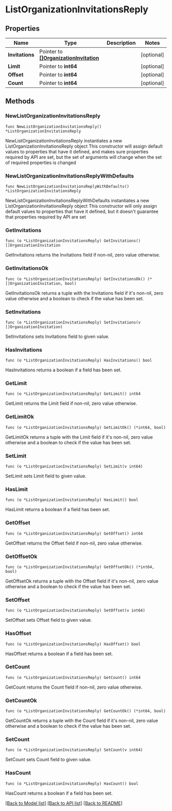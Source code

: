 # ListOrganizationInvitationsReply

## Properties

Name | Type | Description | Notes
------------ | ------------- | ------------- | -------------
**Invitations** | Pointer to [**[]OrganizationInvitation**](OrganizationInvitation.md) |  | [optional] 
**Limit** | Pointer to **int64** |  | [optional] 
**Offset** | Pointer to **int64** |  | [optional] 
**Count** | Pointer to **int64** |  | [optional] 

## Methods

### NewListOrganizationInvitationsReply

`func NewListOrganizationInvitationsReply() *ListOrganizationInvitationsReply`

NewListOrganizationInvitationsReply instantiates a new ListOrganizationInvitationsReply object
This constructor will assign default values to properties that have it defined,
and makes sure properties required by API are set, but the set of arguments
will change when the set of required properties is changed

### NewListOrganizationInvitationsReplyWithDefaults

`func NewListOrganizationInvitationsReplyWithDefaults() *ListOrganizationInvitationsReply`

NewListOrganizationInvitationsReplyWithDefaults instantiates a new ListOrganizationInvitationsReply object
This constructor will only assign default values to properties that have it defined,
but it doesn't guarantee that properties required by API are set

### GetInvitations

`func (o *ListOrganizationInvitationsReply) GetInvitations() []OrganizationInvitation`

GetInvitations returns the Invitations field if non-nil, zero value otherwise.

### GetInvitationsOk

`func (o *ListOrganizationInvitationsReply) GetInvitationsOk() (*[]OrganizationInvitation, bool)`

GetInvitationsOk returns a tuple with the Invitations field if it's non-nil, zero value otherwise
and a boolean to check if the value has been set.

### SetInvitations

`func (o *ListOrganizationInvitationsReply) SetInvitations(v []OrganizationInvitation)`

SetInvitations sets Invitations field to given value.

### HasInvitations

`func (o *ListOrganizationInvitationsReply) HasInvitations() bool`

HasInvitations returns a boolean if a field has been set.

### GetLimit

`func (o *ListOrganizationInvitationsReply) GetLimit() int64`

GetLimit returns the Limit field if non-nil, zero value otherwise.

### GetLimitOk

`func (o *ListOrganizationInvitationsReply) GetLimitOk() (*int64, bool)`

GetLimitOk returns a tuple with the Limit field if it's non-nil, zero value otherwise
and a boolean to check if the value has been set.

### SetLimit

`func (o *ListOrganizationInvitationsReply) SetLimit(v int64)`

SetLimit sets Limit field to given value.

### HasLimit

`func (o *ListOrganizationInvitationsReply) HasLimit() bool`

HasLimit returns a boolean if a field has been set.

### GetOffset

`func (o *ListOrganizationInvitationsReply) GetOffset() int64`

GetOffset returns the Offset field if non-nil, zero value otherwise.

### GetOffsetOk

`func (o *ListOrganizationInvitationsReply) GetOffsetOk() (*int64, bool)`

GetOffsetOk returns a tuple with the Offset field if it's non-nil, zero value otherwise
and a boolean to check if the value has been set.

### SetOffset

`func (o *ListOrganizationInvitationsReply) SetOffset(v int64)`

SetOffset sets Offset field to given value.

### HasOffset

`func (o *ListOrganizationInvitationsReply) HasOffset() bool`

HasOffset returns a boolean if a field has been set.

### GetCount

`func (o *ListOrganizationInvitationsReply) GetCount() int64`

GetCount returns the Count field if non-nil, zero value otherwise.

### GetCountOk

`func (o *ListOrganizationInvitationsReply) GetCountOk() (*int64, bool)`

GetCountOk returns a tuple with the Count field if it's non-nil, zero value otherwise
and a boolean to check if the value has been set.

### SetCount

`func (o *ListOrganizationInvitationsReply) SetCount(v int64)`

SetCount sets Count field to given value.

### HasCount

`func (o *ListOrganizationInvitationsReply) HasCount() bool`

HasCount returns a boolean if a field has been set.


[[Back to Model list]](../README.md#documentation-for-models) [[Back to API list]](../README.md#documentation-for-api-endpoints) [[Back to README]](../README.md)


